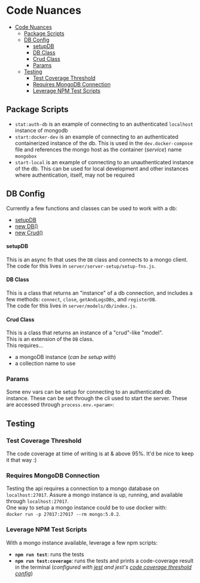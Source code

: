 # Code Nuances
- [Code Nuances](#code-nuances)
  - [Package Scripts](#package-scripts)
  - [DB Config](#db-config)
      - [setupDB](#setupdb)
      - [DB Class](#db-class)
      - [Crud Class](#crud-class)
    - [Params](#params)
  - [Testing](#testing)
    - [Test Coverage Threshold](#test-coverage-threshold)
    - [Requires MongoDB Connection](#requires-mongodb-connection)
    - [Leverage NPM Test Scripts](#leverage-npm-test-scripts)

## Package Scripts
- `stat:auth-db` is an example of connecting to an authenticated `localhost` instance of mongodb
- `start:docker-dev` is an example of connecting to an authenticated containerized instance of the db. This is used in the `dev.docker-compose` file and references the mongo host as the container (_service_) name `mongobox`
- `start-local` is an example of connecting to an unauthenticated instance of the db. This can be used for local development and other instances where authentication, itself, may not be required

## DB Config
Currently a few functions and classes can be used to work with a db: 
- [setupDB](#setupdb)
- [new DB()](#db-class)
- [new Crud()](#crud-class)
#### setupDB
This is an async fn that uses the `DB` class and connects to a mongo client.  
The code for this lives in `server/server-setup/setup-fns.js`.  

#### DB Class
This is a class that returns an "instance" of a db connection, and includes a few methods: `connect`, `close`, `getAndLogsDBs`, and `registerDB`.  
The code for this lives in `server/models/db/index.js`.  

#### Crud Class
This is a class that returns an instance of a "crud"-like "model".  
This is an extension of the `DB` class.  
This requires...
- a mongoDB instance (_can be setup with_)
- a collection name to use


### Params
Some env vars can be setup for connecting to an authenticated db instance. These can be set through the cli used to start the server. These are accessed through `process.env.<param>`:



## Testing
### Test Coverage Threshold
The code coverage at time of writing is at & above 95%. It'd be nice to keep it that way :) 
### Requires MongoDB Connection
Testing the api requires a connection to a mongo database on `localhost:27017`. Assure a mongo instance is up, running, and available through `localhost:27017`.  
One way to setup a mongo instance could be to use docker with:  
`docker run -p 27017:27017 --rm mongo:5.0.2`.  
### Leverage NPM Test Scripts
With a mongo instance available, leverage a few npm scripts:  
- **`npm run test`**: runs the tests
- **`npm run test:coverage`**: runs the tests and prints a code-coverage result in the terminal (_configured with [jest](https://jestjs.io/) and jest's [code coverage threshold config](https://jestjs.io/docs/configuration#coveragethreshold-object)_)


